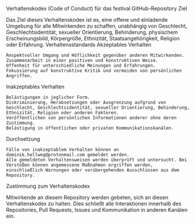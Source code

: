 Verhaltenskodex (Code of Conduct) für das festival GitHub-Repository
Ziel

Das Ziel dieses Verhaltenskodex ist es, eine offene und einladende Umgebung für alle Mitwirkenden zu schaffen, unabhängig von Geschlecht, Geschlechtsidentität, sexueller Orientierung, Behinderung, physischem Erscheinungsbild, Körpergröße, Ethnizität, Staatsangehörigkeit, Religion oder Erfahrung.
Verhaltensstandards
Akzeptables Verhalten

    Respektvoller Umgang und Höflichkeit gegenüber anderen Mitwirkenden.
    Zusammenarbeit in einer positiven und konstruktiven Weise.
    Offenheit für unterschiedliche Meinungen und Erfahrungen.
    Fokussierung auf konstruktive Kritik und vermeiden von persönlichen Angriffen.

Inakzeptables Verhalten

    Belästigungen in jeglicher Form.
    Diskriminierung, Herabsetzungen oder Ausgrenzung aufgrund von Geschlecht, Geschlechtsidentität, sexueller Orientierung, Behinderung, Ethnizität, Religion oder anderen Faktoren.
    Veröffentlichen von persönlichen Informationen anderer ohne deren Zustimmung.
    Belästigung in öffentlichen oder privaten Kommunikationskanälen.

Durchsetzung

    Fälle von inakzeptablem Verhalten können an dominik.hellweg@protonmail.com gemeldet werden.
    Alle gemeldeten Verhaltensweisen werden überprüft und untersucht. Bei Verstößen können angemessene Maßnahmen ergriffen werden, einschließlich Warnungen oder vorübergehenden Ausschlüssen aus dem Repository.

Zustimmung zum Verhaltenskodex

Mitwirkende an diesem Repository werden gebeten, sich an diesen Verhaltenskodex zu halten. Dies schließt alle Interaktionen innerhalb des Repositories, Pull Requests, Issues und Kommunikation in anderen Kanälen ein.
